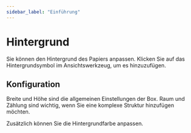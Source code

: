 ```yaml
---
sidebar_label: "Einführung"
---
```


# Hintergrund

Sie können den Hintergrund des Papiers anpassen. Klicken Sie auf das Hintergrundsymbol im Ansichtswerkzeug, um es hinzuzufügen.

## Konfiguration

Breite und Höhe sind die allgemeinen Einstellungen der Box. Raum und Zählung sind wichtig, wenn Sie eine komplexe Struktur hinzufügen möchten.

Zusätzlich können Sie die Hintergrundfarbe anpassen.
